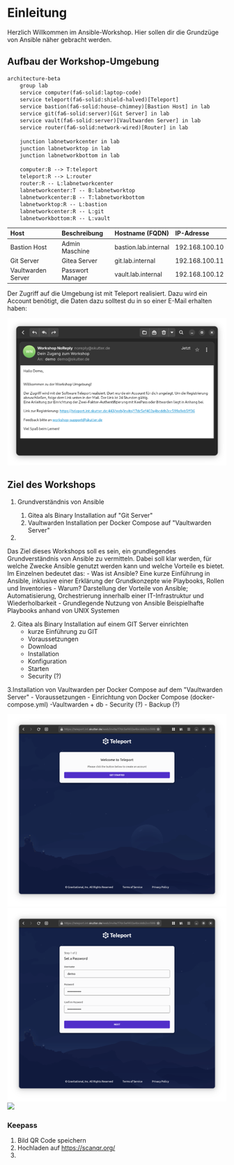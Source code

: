 # Einleitung

Herzlich Willkommen im Ansible-Workshop. Hier sollen dir die Grundzüge von Ansible näher gebracht werden.

## Aufbau der Workshop-Umgebung

```mermaid
architecture-beta
    group lab
    service computer(fa6-solid:laptop-code)
    service teleport(fa6-solid:shield-halved)[Teleport]
    service bastion(fa6-solid:house-chimney)[Bastion Host] in lab
    service git(fa6-solid:server)[Git Server] in lab
    service vault(fa6-solid:server)[Vaultwarden Server] in lab
    service router(fa6-solid:network-wired)[Router] in lab

    junction labnetworkcenter in lab
    junction labnetworktop in lab
    junction labnetworkbottom in lab

    computer:B --> T:teleport 
    teleport:R --> L:router
    router:R -- L:labnetworkcenter
    labnetworkcenter:T -- B:labnetworktop
    labnetworkcenter:B -- T:labnetworkbottom
    labnetworktop:R -- L:bastion
    labnetworkcenter:R -- L:git
    labnetworkbottom:R -- L:vault
```

| Host               | Beschreibung     | Hostname (FQDN)      | IP-Adresse     |
| :----------------- | :--------------- | :------------------- | :------------- |
| Bastion Host       | Admin Maschine   | bastion.lab.internal | 192.168.100.10 |
| Git Server         | Gitea Server     | git.lab.internal     | 192.168.100.11 |
| Vaultwarden Server | Passwort Manager | vault.lab.internal   | 192.168.100.12 |

Der Zugriff auf die Umgebung ist mit Teleport realisiert. Dazu wird ein Account benötigt, die Daten dazu solltest du in so einer E-Mail erhalten haben:

![Welcome E-Mail Screenshot](images/welcome-email.png)

## Ziel des Workshops

1. Grundverständnis von Ansible
   1. Gitea als Binary Installation auf "Git Server"
   2. Vaultwarden Installation per Docker Compose auf "Vaultwarden Server"


1.
Das Ziel dieses Workshops soll es sein, ein grundlegendes Grundverständnis von Ansible zu vermitteln. Dabei soll klar werden, für welche Zwecke Ansible genutzt werden kann und welche Vorteile es bietet.
Im Einzelnen bedeutet das:
    - Was ist Ansible?
        Eine kurze Einführung in Ansible, inklusive einer Erklärung der Grundkonzepte wie Playbooks, Rollen und Inventories
    - Warum?
        Darstellung der Vorteile von Ansible; Automatisierung, Orchestrierung innerhalb einer IT-Infrastruktur und Wiederholbarkeit
    - Grundlegende Nutzung von Ansible
        Beispielhafte Playbooks anhand von UNIX Systemen

2. Gitea als Binary Installation auf einem GIT Server einrichten
    - kurze Einführung zu GIT
    - Voraussetzungen
    - Download
    - Installation
    - Konfiguration
    - Starten
    - Security (?)

3.Installation von Vaultwarden per Docker Compose auf dem "Vaultwarden Server"
    - Voraussetzungen
    - Einrichtung von Docker Compose (docker-compose.yml)
        -Vaultwarden + db
    - Security (?)
    - Backup (?)

![](images/teleport-welcome.png)
![](images/teleport-password.png)
![](images/Keepass%201.png)


### Keepass

1. Bild QR Code speichern
2. Hochladen auf https://scanqr.org/
3. 